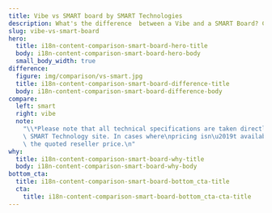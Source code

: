 ```yaml
---
title: Vibe vs SMART board by SMART Technologies
description: What's the difference  between a Vibe and a SMART Board? Check out our comparison guide.
slug: vibe-vs-smart-board
hero:
  title: i18n-content-comparison-smart-board-hero-title
  body: i18n-content-comparison-smart-board-hero-body
  small_body_width: true
difference:
  figure: img/comparison/vs-smart.jpg
  title: i18n-content-comparison-smart-board-difference-title
  body: i18n-content-comparison-smart-board-difference-body
compare:
  left: smart
  right: vibe
  note:
    "\\*Please note that all technical specifications are taken directly from\
    \ SMART Technology site. In cases where\npricing isn\u2019t available, we include\
    \ the quoted reseller price.\n"
why:
  title: i18n-content-comparison-smart-board-why-title
  body: i18n-content-comparison-smart-board-why-body
bottom_cta:
  title: i18n-content-comparison-smart-board-bottom_cta-title
  cta:
    title: i18n-content-comparison-smart-board-bottom_cta-cta-title
---
```

